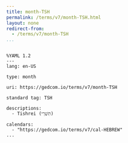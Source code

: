 ```yaml
---
title: month-TSH
permalink: /terms/v7/month-TSH.html
layout: none
redirect-from:
  - /terms/v7/month-TSH
...
```


```

%YAML 1.2
---
lang: en-US

type: month

uri: https://gedcom.io/terms/v7/month-TSH

standard tag: TSH

descriptions:
  - Tishrei (תִּשְׁרֵי)

calendars:
  - "https://gedcom.io/terms/v7/cal-HEBREW"
...

```

